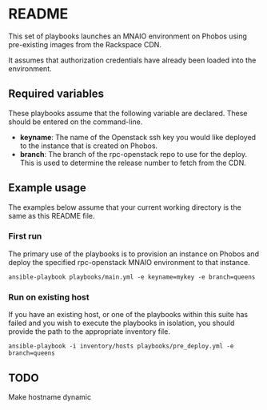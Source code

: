 # README
This set of playbooks launches an MNAIO environment on Phobos using
pre-existing images from the Rackspace CDN.

It assumes that authorization credentials have already been loaded into the
environment.

## Required variables
These playbooks assume that the following variable are declared. These should
be entered on the command-line.

* **keyname**: The name of the Openstack ssh key you would like deployed to
  the instance that is created on Phobos.
* **branch**: The branch of the rpc-openstack repo to use for the deploy. This
  is used to determine the release number to fetch from the CDN.

## Example usage
The examples below assume that your current working directory is the same as
this README file.

### First run
The primary use of the playbooks is to provision an instance on Phobos and
deploy the specified rpc-openstack MNAIO environment to that instance.
```
ansible-playbook playbooks/main.yml -e keyname=mykey -e branch=queens
```

### Run on existing host
If you have an existing host, or one of the playbooks within this suite has
failed and you wish to execute the playbooks in isolation, you should provide
the path to the appropriate inventory file.
```
ansible-playbook -i inventory/hosts playbooks/pre_deploy.yml -e branch=queens
```

## TODO
Make hostname dynamic
